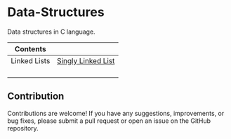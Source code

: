 # Data-Structures
Data structures in C language.

|Contents|       |
|--------|-------|
|Linked Lists|[Singly Linked List]((main/Linked%20lists/Singly%20linked%20list))|
|||
|||
|||
|||




## Contribution

Contributions are welcome! If you have any suggestions, improvements, or bug fixes, please submit a pull request or open an issue on the GitHub repository.
